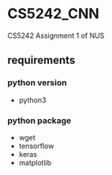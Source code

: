 # CS5242_CNN
CS5242 Assignment 1 of NUS

## requirements
### python version
- python3

### python package
- wget
- tensorflow
- keras
- matplotlib
